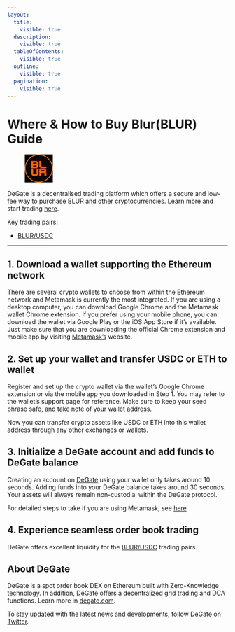 ```yaml
---
layout:
  title:
    visible: true
  description:
    visible: true
  tableOfContents:
    visible: true
  outline:
    visible: true
  pagination:
    visible: true
---
```


# Where & How to Buy Blur(BLUR) Guide

<figure><img src="../.gitbook/assets/blur_0x5283d291dbcf85356a21ba090e6db59121208b441716285205602.jpg" alt="BLUR" width="64"><figcaption></figcaption></figure>

DeGate is a decentralised trading platform which offers a secure and low-fee way to purchase BLUR and other cryptocurrencies. Learn more and start trading [here](https://app.degate.com/trade/USDC/0x5283d291dbcf85356a21ba090e6db59121208b44?utm_source=howtobuy).&#x20;

Key trading pairs:

* [BLUR/USDC](https://app.degate.com/trade/USDC/0x5283d291dbcf85356a21ba090e6db59121208b44?utm_source=howtobuy)

***

## 1. Download a wallet supporting the Ethereum network

There are several crypto wallets to choose from within the Ethereum network and Metamask is currently the most integrated. If you are using a desktop computer, you can download Google Chrome and the Metamask wallet Chrome extension. If you prefer using your mobile phone, you can download the wallet via Google Play or the iOS App Store if it’s available. Just make sure that you are downloading the official Chrome extension and mobile app by visiting [Metamask’s](https://metamask.io/) website.

## 2. Set up your wallet and transfer USDC or ETH to wallet

Register and set up the crypto wallet via the wallet’s Google Chrome extension or via the mobile app you downloaded in Step 1. You may refer to the wallet’s support page for reference. Make sure to keep your seed phrase safe, and take note of your wallet address.&#x20;

Now you can transfer crypto assets like USDC or ETH into this wallet address through any other exchanges or wallets.

## 3. Initialize a DeGate account and add funds to DeGate balance

Creating an account on [DeGate](https://app.degate.com/?utm_source=BLUR_howtobuy) using your wallet only takes around 10 seconds. Adding funds into your DeGate balance takes around 30 seconds. Your assets will always remain non-custodial within the DeGate protocol.

For detailed steps to take if you are using Metamask, see [here](https://docs.degate.com/v/product_en/main-features/wallet-connectivity/metamask)

## 4. Experience seamless order book trading

DeGate offers excellent liquidity for the [BLUR/USDC](https://app.degate.com/trade/USDC/0x5283d291dbcf85356a21ba090e6db59121208b44?utm_source=howtobuy) trading pairs.&#x20;

## About DeGate

DeGate is a spot order book DEX on Ethereum built with Zero-Knowledge technology. In addition, DeGate offers a decentralized grid trading and DCA functions.  Learn more in [degate.com](https://degate.com/?utm_source=BLUR_howtobuy).

To stay updated with the latest news and developments, follow DeGate on [Twitter](https://twitter.com/degatedex).
